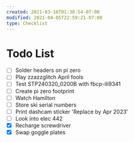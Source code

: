 ```yaml
---
created: 2021-03-16T01:38:54-07:00
modified: 2021-04-05T22:59:21-07:00
type: Checklist
---
```


# Todo List

- [ ] Solder headers on pi zero
- [ ] Play zzazzglitch April fools
- [ ] Test STP240320_0200B with fbcp-ili9341
- [ ] Create pi zero footprint
- [ ] Watch Hamilton
- [ ] Store ski serial numbers
- [ ] Print dashcam sticker 'Replace by Apr 2023'
- [ ] Look into elec 442
- [x] Recharge screwdriver
- [x] Swap goggle plates